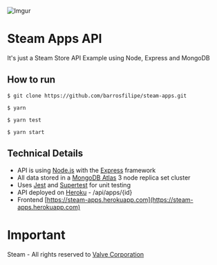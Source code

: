 ![Imgur](https://i.imgur.com/fvnSdzo.png)

# Steam Apps API
It's just a Steam Store API Example using Node, Express and MongoDB

## How to run
`$ git clone https://github.com/barrosfilipe/steam-apps.git`

`$ yarn`

`$ yarn test`

`$ yarn start`

## Technical Details
* API is using [Node.js](https://nodejs.org/en/) with the [Express](http://expressjs.com/) framework
* All data stored in a [MongoDB Atlas](https://www.mongodb.com/cloud/atlas) 3 node replica set cluster
* Uses [Jest](https://facebook.github.io/jest/) and [Supertest](https://github.com/visionmedia/supertest) for unit testing
* API deployed on [Heroku](https://steam-apps.herokuapp.com/api/apps) - /api/apps/{id}
* Frontend [https://steam-apps.herokuapp.com](https://steam-apps.herokuapp.com)

# Important
Steam - All rights reserved to [Valve Corporation](http://www.valvesoftware.com/)
